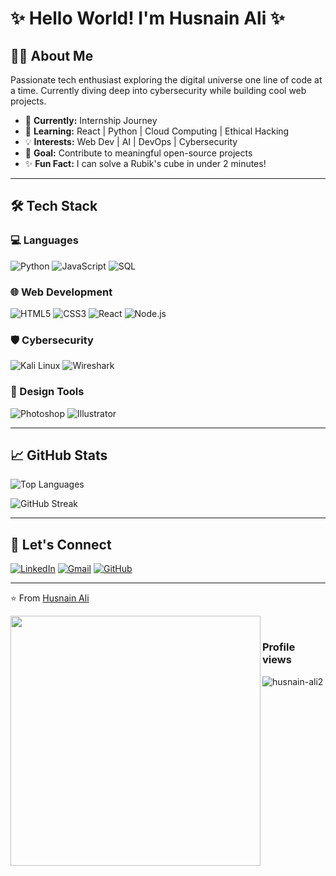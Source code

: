 


# ✨ Hello World! I'm Husnain Ali ✨



## 👨‍💻 About Me
Passionate tech enthusiast exploring the digital universe one line of code at a time. Currently diving deep into cybersecurity while building cool web projects.

- 🔭 **Currently:** Internship Journey
- 🌱 **Learning:** React | Python | Cloud Computing | Ethical Hacking
- 💡 **Interests:** Web Dev | AI | DevOps | Cybersecurity
- 🎯 **Goal:** Contribute to meaningful open-source projects
- ✨ **Fun Fact:** I can solve a Rubik's cube in under 2 minutes!

---

## 🛠 Tech Stack

### 💻 Languages
![Python](https://img.shields.io/badge/Python-3776AB?style=for-the-badge&logo=python&logoColor=white)
![JavaScript](https://img.shields.io/badge/JavaScript-F7DF1E?style=for-the-badge&logo=javascript&logoColor=black)
![SQL](https://img.shields.io/badge/SQL-4479A1?style=for-the-badge&logo=mysql&logoColor=white)

### 🌐 Web Development
![HTML5](https://img.shields.io/badge/HTML5-E34F26?style=for-the-badge&logo=html5&logoColor=white)
![CSS3](https://img.shields.io/badge/CSS3-1572B6?style=for-the-badge&logo=css3&logoColor=white)
![React](https://img.shields.io/badge/React-61DAFB?style=for-the-badge&logo=react&logoColor=black)
![Node.js](https://img.shields.io/badge/Node.js-339933?style=for-the-badge&logo=node.js&logoColor=white)

### 🛡️ Cybersecurity
![Kali Linux](https://img.shields.io/badge/Kali_Linux-557C94?style=for-the-badge&logo=kali-linux&logoColor=white)
![Wireshark](https://img.shields.io/badge/Wireshark-1679A7?style=for-the-badge&logo=wireshark&logoColor=white)

### 🎨 Design Tools
![Photoshop](https://img.shields.io/badge/Photoshop-31A8FF?style=for-the-badge&logo=adobe-photoshop&logoColor=white)
![Illustrator](https://img.shields.io/badge/Illustrator-FF9A00?style=for-the-badge&logo=adobe-illustrator&logoColor=white)

---

## 📈 GitHub Stats

![Top Languages](https://github-readme-stats.vercel.app/api/top-langs/?username=husnain-ali2&layout=compact&theme=radical)

![GitHub Streak](https://github-readme-streak-stats.herokuapp.com/?user=husnain-ali2&theme=radical)

---

## 🤝 Let's Connect

[![LinkedIn](https://img.shields.io/badge/LinkedIn-0077B5?style=for-the-badge&logo=linkedin&logoColor=white)](https://www.linkedin.com/in/husnain-ali-904671357/)
[![Gmail](https://img.shields.io/badge/Gmail-D14836?style=for-the-badge&logo=gmail&logoColor=white)](mailto:husnain45605@gmail.com)
[![GitHub](https://img.shields.io/badge/GitHub-100000?style=for-the-badge&logo=github&logoColor=white)](https://github.com/husnain-ali2)

---

⭐ From [Husnain Ali](https://github.com/husnain-ali2)

<img align="left" src="https://github-readme-stats.vercel.app/api?username=husnain-ali2&show_icons=true&theme=radical" width="400"/>
 <br>
 
<h3>Profile views</h3>
<p align="left">
  <img src="https://komarev.com/ghpvc/?username=husnain-ali2&label=Profile%20views&color=0e75b6&style=flat" alt="husnain-ali2" />
</p>
